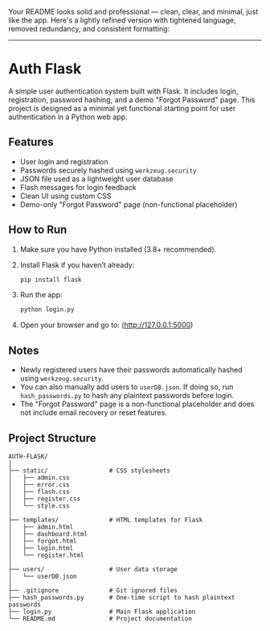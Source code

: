Your README looks solid and professional — clean, clear, and minimal, just like the app. Here's a lightly refined version with tightened language, removed redundancy, and consistent formatting:

---

# Auth Flask

A simple user authentication system built with Flask. It includes login, registration, password hashing, and a demo "Forgot Password" page. This project is designed as a minimal yet functional starting point for user authentication in a Python web app.

## Features

* User login and registration
* Passwords securely hashed using `werkzeug.security`
* JSON file used as a lightweight user database
* Flash messages for login feedback
* Clean UI using custom CSS
* Demo-only "Forgot Password" page (non-functional placeholder)

## How to Run

1. Make sure you have Python installed (3.8+ recommended).
2. Install Flask if you haven’t already:

   ```bash
   pip install flask
   ```
3. Run the app:

   ```bash
   python login.py
   ```
4. Open your browser and go to:
   (http://127.0.0.1:5000)

## Notes

* Newly registered users have their passwords automatically hashed using `werkzeug.security`.
* You can also manually add users to `userDB.json`. If doing so, run `hash_passwords.py` to hash any plaintext passwords before login.
* The "Forgot Password" page is a non-functional placeholder and does not include email recovery or reset features.

## Project Structure

```
AUTH-FLASK/
│
├── static/                 # CSS stylesheets
│   ├── admin.css
│   ├── error.css
│   ├── flash.css
│   ├── register.css
│   └── style.css
│
├── templates/              # HTML templates for Flask
│   ├── admin.html
│   ├── dashboard.html
│   ├── forgot.html
│   ├── login.html
│   └── register.html
│
├── users/                  # User data storage
│   └── userDB.json
│
├── .gitignore              # Git ignored files
├── hash_passwords.py       # One-time script to hash plaintext passwords
├── login.py                # Main Flask application
└── README.md               # Project documentation
```